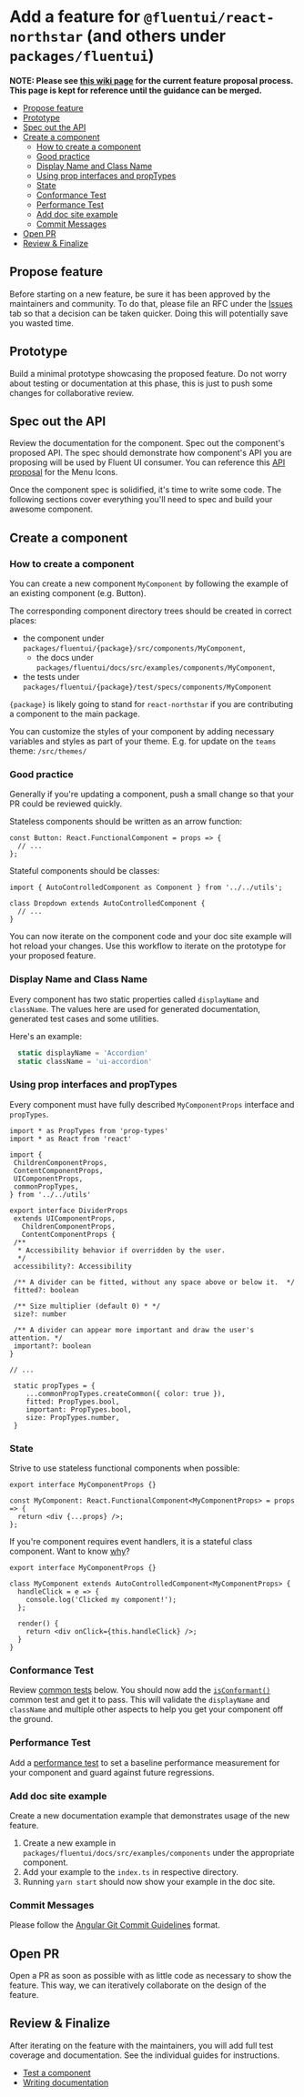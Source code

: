 # Add a feature for `@fluentui/react-northstar` (and others under `packages/fluentui`)

**NOTE: Please see [this wiki page](https://github.com/microsoft/fluentui/wiki/Contributing) for the current feature proposal process. This page is kept for reference until the guidance can be merged.**

<!-- START doctoc generated TOC please keep comment here to allow auto update -->
<!-- DON'T EDIT THIS SECTION, INSTEAD RE-RUN doctoc TO UPDATE -->

- [Propose feature](#propose-feature)
- [Prototype](#prototype)
- [Spec out the API](#spec-out-the-api)
- [Create a component](#create-a-component)
  - [How to create a component](#how-to-create-a-component)
  - [Good practice](#good-practice)
  - [Display Name and Class Name](#display-name-and-class-name)
  - [Using prop interfaces and propTypes](#using-prop-interfaces-and-proptypes)
  - [State](#state)
  - [Conformance Test](#conformance-test)
  - [Performance Test](#performance-test)
  - [Add doc site example](#add-doc-site-example)
  - [Commit Messages](#commit-messages)
- [Open PR](#open-pr)
- [Review & Finalize](#review--finalize)

<!-- END doctoc generated TOC please keep comment here to allow auto update -->

## Propose feature

Before starting on a new feature, be sure it has been approved by the maintainers and community. To do that, please file an RFC under the [Issues][1] tab so that a decision can be taken quicker. Doing this will potentially save you wasted time.

## Prototype

Build a minimal prototype showcasing the proposed feature. Do not worry about testing or documentation at this phase, this is just to push some changes for collaborative review.

## Spec out the API

Review the documentation for the component. Spec out the component's proposed API. The spec should demonstrate how component's API you are proposing will be used by Fluent UI consumer. You can reference this [API proposal][2] for the Menu Icons.

Once the component spec is solidified, it's time to write some code. The following sections cover everything you'll need to spec and build your awesome component.

## Create a component

### How to create a component

You can create a new component `MyComponent` by following the example of an existing component (e.g. Button).

The corresponding component directory trees should be created in correct places:

- the component under `packages/fluentui/{package}/src/components/MyComponent`,
  - the docs under `packages/fluentui/docs/src/examples/components/MyComponent`,
- the tests under `packages/fluentui/{package}/test/specs/components/MyComponent`

`{package}` is likely going to stand for `react-northstar` if you are contributing a component to the main package.

You can customize the styles of your component by adding necessary variables and styles as part of your theme.
E.g. for update on the `teams` theme: `/src/themes/`

### Good practice

Generally if you're updating a component, push a small change so that your PR could be reviewed quickly.

Stateless components should be written as an arrow function:

```tsx
const Button: React.FunctionalComponent = props => {
  // ...
};
```

Stateful components should be classes:

```tsx
import { AutoControlledComponent as Component } from '../../utils';

class Dropdown extends AutoControlledComponent {
  // ...
}
```

You can now iterate on the component code and your doc site example will hot reload your changes. Use this workflow to iterate on the prototype for your proposed feature.

### Display Name and Class Name

Every component has two static properties called `displayName` and `className`. The values here are used for generated documentation, generated test cases and some utilities.

Here's an example:

```ts
  static displayName = 'Accordion'
  static className = 'ui-accordion'
```

### Using prop interfaces and propTypes

Every component must have fully described `MyComponentProps` interface and `propTypes`.

```tsx
import * as PropTypes from 'prop-types'
import * as React from 'react'

import {
 ChildrenComponentProps,
 ContentComponentProps,
 UIComponentProps,
 commonPropTypes,
} from '../../utils'

export interface DividerProps
 extends UIComponentProps,
   ChildrenComponentProps,
   ContentComponentProps {
 /**
  * Accessibility behavior if overridden by the user.
  */
 accessibility?: Accessibility

 /** A divider can be fitted, without any space above or below it.  */
 fitted?: boolean

 /** Size multiplier (default 0) * */
 size?: number

 /** A divider can appear more important and draw the user's attention. */
 important?: boolean
}

// ...

 static propTypes = {
    ...commonPropTypes.createCommon({ color: true }),
    fitted: PropTypes.bool,
    important: PropTypes.bool,
    size: PropTypes.number,
 }
```

### State

Strive to use stateless functional components when possible:

```tsx
export interface MyComponentProps {}

const MyComponent: React.FunctionalComponent<MyComponentProps> = props => {
  return <div {...props} />;
};
```

If you're component requires event handlers, it is a stateful class component. Want to know [why][8]?

```tsx
export interface MyComponentProps {}

class MyComponent extends AutoControlledComponent<MyComponentProps> {
  handleClick = e => {
    console.log('Clicked my component!');
  };

  render() {
    return <div onClick={this.handleClick} />;
  }
}
```

### Conformance Test

Review [common tests](test-a-feature.md#common-tests) below. You should now add the [`isConformant()`](test-a-feature.md#isconformant-required) common test and get it to pass. This will validate the `displayName` and `className` and multiple other aspects to help you get your component off the ground.

### Performance Test

Add a [performance test](test-a-feature.md#performance-tests) to set a baseline performance measurement for your component and guard against future regressions.

### Add doc site example

Create a new documentation example that demonstrates usage of the new feature.

1. Create a new example in `packages/fluentui/docs/src/examples/components` under the appropriate component.
1. Add your example to the `index.ts` in respective directory.
1. Running `yarn start` should now show your example in the doc site.

### Commit Messages

Please follow the [Angular Git Commit Guidelines][6] format.

## Open PR

Open a PR as soon as possible with as little code as necessary to show the feature. This way, we can iteratively collaborate on the design of the feature.

## Review & Finalize

After iterating on the feature with the maintainers, you will add full test coverage and documentation. See the individual guides for instructions.

- [Test a component](test-a-feature.md)
- [Writing documentation](document-a-feature.md)

[1]: https://github.com/microsoft/fluentui/issues
[2]: https://github.com/microsoft/fluent-ui-react/pull/73
[3]: https://github.com/microsoft/fluentui/blob/master/packages/fluentui/react-northstar/src/utils/AutoControlledComponent.tsx
[4]: https://facebook.github.io/react/docs/forms.html#controlled-components
[5]: https://facebook.github.io/react/docs/forms.html#uncontrolled-components
[6]: https://github.com/angular/angular/blob/master/CONTRIBUTING.md#commit
[7]: https://microsoft.github.io/fluent-ui-react/glossary
[8]: https://github.com/Semantic-Org/Semantic-UI-React/issues/607
